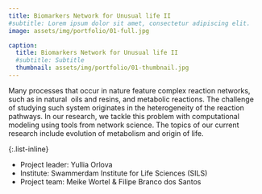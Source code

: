 ```yaml
---
title: Biomarkers Network for Unusual life II
#subtitle: Lorem ipsum dolor sit amet, consectetur adipiscing elit.
image: assets/img/portfolio/01-full.jpg

caption:
  title: Biomarkers Network for Unusual life II
  #subtitle: Subtitle
  thumbnail: assets/img/portfolio/01-thumbnail.jpg
---
```

Many processes that occur in nature feature complex reaction networks, such as in natural  oils and resins, and metabolic reactions.
The challenge of studying such system originates in the heterogeneity of the reaction pathways. 
In our research, we tackle this problem with computational modeling using tools from network science. The topics of our current research include evolution of metabolism and origin of life.

{:.list-inline}
* Project leader: Yullia Orlova
* Institute: Swammerdam Institute for Life Sciences (SILS)
* Project team: Meike Wortel & Filipe Branco dos Santos 
